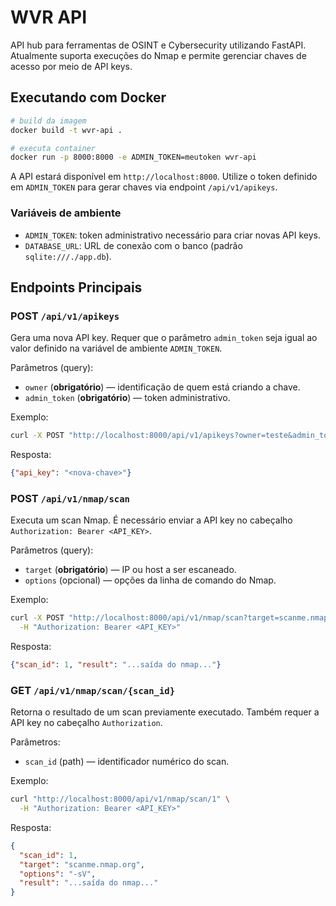# WVR API

API hub para ferramentas de OSINT e Cybersecurity utilizando FastAPI. Atualmente
suporta execuções do Nmap e permite gerenciar chaves de acesso por meio de API
keys.

## Executando com Docker

```bash
# build da imagem
docker build -t wvr-api .

# executa container
docker run -p 8000:8000 -e ADMIN_TOKEN=meutoken wvr-api
```

A API estará disponível em `http://localhost:8000`. Utilize o token definido em
`ADMIN_TOKEN` para gerar chaves via endpoint `/api/v1/apikeys`.

### Variáveis de ambiente

- `ADMIN_TOKEN`: token administrativo necessário para criar novas API keys.
- `DATABASE_URL`: URL de conexão com o banco (padrão `sqlite:///./app.db`).

## Endpoints Principais

### POST `/api/v1/apikeys`

Gera uma nova API key. Requer que o parâmetro `admin_token` seja igual ao
valor definido na variável de ambiente `ADMIN_TOKEN`.

Parâmetros (query):

- `owner` (**obrigatório**) &mdash; identificação de quem está criando a chave.
- `admin_token` (**obrigatório**) &mdash; token administrativo.

Exemplo:

```bash
curl -X POST "http://localhost:8000/api/v1/apikeys?owner=teste&admin_token=meutoken"
```

Resposta:

```json
{"api_key": "<nova-chave>"}
```

### POST `/api/v1/nmap/scan`

Executa um scan Nmap. É necessário enviar a API key no cabeçalho
`Authorization: Bearer <API_KEY>`.

Parâmetros (query):

- `target` (**obrigatório**) &mdash; IP ou host a ser escaneado.
- `options` (opcional) &mdash; opções da linha de comando do Nmap.

Exemplo:

```bash
curl -X POST "http://localhost:8000/api/v1/nmap/scan?target=scanme.nmap.org&options=-sV" \
  -H "Authorization: Bearer <API_KEY>"
```

Resposta:

```json
{"scan_id": 1, "result": "...saída do nmap..."}
```

### GET `/api/v1/nmap/scan/{scan_id}`

Retorna o resultado de um scan previamente executado. Também requer a API key
no cabeçalho `Authorization`.

Parâmetros:

- `scan_id` (path) &mdash; identificador numérico do scan.

Exemplo:

```bash
curl "http://localhost:8000/api/v1/nmap/scan/1" \
  -H "Authorization: Bearer <API_KEY>"
```

Resposta:

```json
{
  "scan_id": 1,
  "target": "scanme.nmap.org",
  "options": "-sV",
  "result": "...saída do nmap..."
}
```
